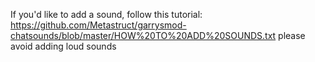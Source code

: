 If you'd like to add a sound, follow this tutorial: https://github.com/Metastruct/garrysmod-chatsounds/blob/master/HOW%20TO%20ADD%20SOUNDS.txt
please avoid adding loud sounds
